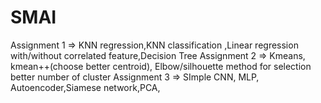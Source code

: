 # SMAI
Assignment 1 => KNN regression,KNN classification ,Linear regression with/without  correlated feature,Decision Tree
Assignment 2 => Kmeans, kmean++(choose better centroid), Elbow/silhouette method for selection better number of cluster
Assignment 3 => SImple CNN, MLP, Autoencoder,Siamese network,PCA,  
